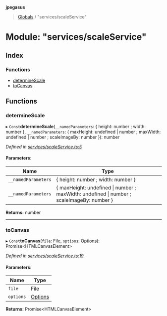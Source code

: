 **jpegasus**

> [Globals](../README.md) / "services/scaleService"

# Module: "services/scaleService"

## Index

### Functions

* [determineScale](_services_scaleservice_.md#determinescale)
* [toCanvas](_services_scaleservice_.md#tocanvas)

## Functions

### determineScale

▸ `Const`**determineScale**(`__namedParameters`: { height: number ; width: number  }, `__namedParameters`: { maxHeight: undefined \| number ; maxWidth: undefined \| number ; scaleImageBy: number  }): number

*Defined in [services/scaleService.ts:5](https://github.com/TonyBrobston/jpegasus/blob/faa1275/src/services/scaleService.ts#L5)*

#### Parameters:

Name | Type |
------ | ------ |
`__namedParameters` | { height: number ; width: number  } |
`__namedParameters` | { maxHeight: undefined \| number ; maxWidth: undefined \| number ; scaleImageBy: number  } |

**Returns:** number

___

### toCanvas

▸ `Const`**toCanvas**(`file`: File, `options`: [Options](../interfaces/_types_options_.options.md)): Promise\<HTMLCanvasElement>

*Defined in [services/scaleService.ts:19](https://github.com/TonyBrobston/jpegasus/blob/faa1275/src/services/scaleService.ts#L19)*

#### Parameters:

Name | Type |
------ | ------ |
`file` | File |
`options` | [Options](../interfaces/_types_options_.options.md) |

**Returns:** Promise\<HTMLCanvasElement>
